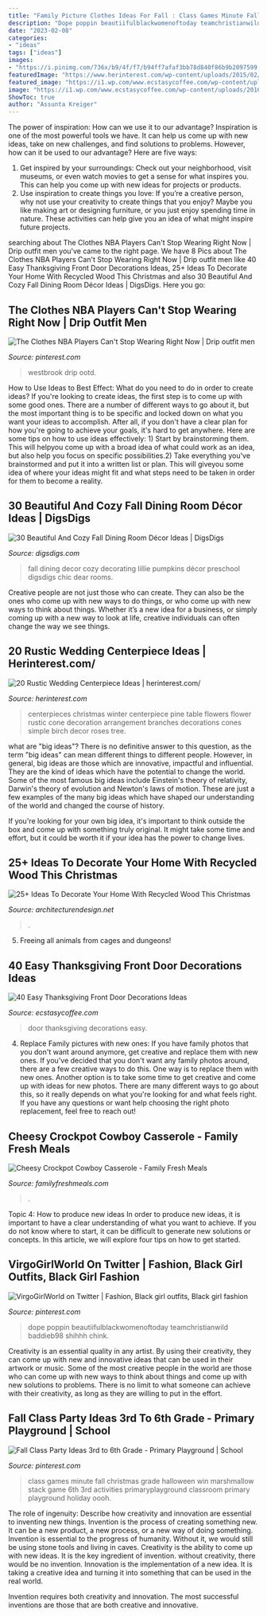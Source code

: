 ```yaml
---
title: "Family Picture Clothes Ideas For Fall : Class Games Minute Fall Christmas Grade Halloween Win Marshmallow Stack Game 6th 3rd Activities Primaryplayground Classroom Primary Playground Holiday Oooh"
description: "Dope poppin beautiifulblackwomenoftoday teamchristianwild baddieb98 shihhh chink"
date: "2023-02-08"
categories:
- "ideas"
tags: ["ideas"]
images:
- "https://i.pinimg.com/736x/b9/4f/f7/b94ff7afaf3bb78d840f86b9b2097599.jpg"
featuredImage: "https://www.herinterest.com/wp-content/uploads/2015/02/153.jpg"
featured_image: "https://i1.wp.com/www.ecstasycoffee.com/wp-content/uploads/2016/10/Thanksgiving-Front-Door-Decorations-13.jpg"
image: "https://i1.wp.com/www.ecstasycoffee.com/wp-content/uploads/2016/10/Thanksgiving-Front-Door-Decorations-13.jpg"
ShowToc: true
author: "Assunta Kreiger"
---
```



The power of inspiration: How can we use it to our advantage?
Inspiration is one of the most powerful tools we have. It can help us come up with new ideas, take on new challenges, and find solutions to problems. However, how can it be used to our advantage? Here are five ways: 
1) Get inspired by your surroundings: Check out your neighborhood, visit museums, or even watch movies to get a sense for what inspires you. This can help you come up with new ideas for projects or products. 
2) Use inspiration to create things you love: If you’re a creative person, why not use your creativity to create things that you enjoy? Maybe you like making art or designing furniture, or you just enjoy spending time in nature. These activities can help give you an idea of what might inspire future projects.

	

		
searching about The Clothes NBA Players Can&#039;t Stop Wearing Right Now | Drip outfit men you've came to the right page. We have 8 Pics about The Clothes NBA Players Can&#039;t Stop Wearing Right Now | Drip outfit men like 40 Easy Thanksgiving Front Door Decorations Ideas, 25+ Ideas To Decorate Your Home With Recycled Wood This Christmas and also 30 Beautiful And Cozy Fall Dining Room Décor Ideas | DigsDigs. Here you go:
		
    
## The Clothes NBA Players Can&#039;t Stop Wearing Right Now | Drip Outfit Men

<img loading=lazy src="https://i.pinimg.com/736x/d1/26/89/d1268936d9e17bf76e49f4700f50b756.jpg" onerror="this.onerror=null;this.src='https://tse3.mm.bing.net/th?id=OIP.iVE75ibvvZNqQETzxe1cUwHaLH&amp;pid=15.1';" alt="The Clothes NBA Players Can&#039;t Stop Wearing Right Now | Drip outfit men">

_Source: pinterest.com_

>westbrook drip ootd. 

	

How to Use Ideas to Best Effect: What do you need to do in order to create ideas?
If you're looking to create ideas, the first step is to come up with some good ones. There are a number of different ways to go about it, but the most important thing is to be specific and locked down on what you want your ideas to accomplish. After all, if you don't have a clear plan for how you're going to achieve your goals, it's hard to get anywhere. Here are some tips on how to use ideas effectively: 1) Start by brainstorming them. This will helpyou come up with a broad idea of what could work as an idea, but also help you focus on specific possibilities.2) Take everything you've brainstormed and put it into a written list or plan. This will giveyou some idea of where your ideas might fit and what steps need to be taken in order for them to become a reality.

    
## 30 Beautiful And Cozy Fall Dining Room Décor Ideas | DigsDigs

<img loading=lazy src="http://www.digsdigs.com/photos/beautiful-and-cozy-fall-dining-room-decor-ideas-11.jpg" onerror="this.onerror=null;this.src='https://tse3.mm.bing.net/th?id=OIP.2WHd6Kog1Vfh4eiYK1pggQHaKV&amp;pid=15.1';" alt="30 Beautiful And Cozy Fall Dining Room Décor Ideas | DigsDigs">

_Source: digsdigs.com_

>fall dining decor cozy decorating lillie pumpkins décor preschool digsdigs chic dear rooms. 

	

Creative people are not just those who can create. They can also be the ones who come up with new ways to do things, or who come up with new ways to think about things. Whether it’s a new idea for a business, or simply coming up with a new way to look at life, creative individuals can often change the way we see things.

    
## 20 Rustic Wedding Centerpiece Ideas | Herinterest.com/

<img loading=lazy src="https://www.herinterest.com/wp-content/uploads/2015/02/153.jpg" onerror="this.onerror=null;this.src='https://tse1.mm.bing.net/th?id=OIP.0qe6-cTh6c_i-qXaCvZXpAAAAA&amp;pid=15.1';" alt="20 Rustic Wedding Centerpiece Ideas | herinterest.com/">

_Source: herinterest.com_

>centerpieces christmas winter centerpiece pine table flowers flower rustic cone decoration arrangement branches decorations cones simple birch decor roses tree. 

	

what are "big ideas"?
There is no definitive answer to this question, as the term "big ideas" can mean different things to different people. However, in general, big ideas are those which are innovative, impactful and influential. They are the kind of ideas which have the potential to change the world.
Some of the most famous big ideas include Einstein's theory of relativity, Darwin's theory of evolution and Newton's laws of motion. These are just a few examples of the many big ideas which have shaped our understanding of the world and changed the course of history.

If you're looking for your own big idea, it's important to think outside the box and come up with something truly original. It might take some time and effort, but it could be worth it if your idea has the power to change lives.

    
## 25+ Ideas To Decorate Your Home With Recycled Wood This Christmas

<img loading=lazy src="https://cdn.architecturendesign.net/wp-content/uploads/2015/12/AD-Ideas-To-Decorate-Your-Home-With-Recycled-Wood-This-02.jpg" onerror="this.onerror=null;this.src='https://tse3.mm.bing.net/th?id=OIP.oRYbCq6wh6aS-Dx9hv2pIQHaJ4&amp;pid=15.1';" alt="25+ Ideas To Decorate Your Home With Recycled Wood This Christmas">

_Source: architecturendesign.net_

>. 

	

5. Freeing all animals from cages and dungeons!

    
## 40 Easy Thanksgiving Front Door Decorations Ideas

<img loading=lazy src="https://i1.wp.com/www.ecstasycoffee.com/wp-content/uploads/2016/10/Thanksgiving-Front-Door-Decorations-13.jpg" onerror="this.onerror=null;this.src='https://tse1.mm.bing.net/th?id=OIP.ftgLEwJowab5hv_kvsBSpwHaJ4&amp;pid=15.1';" alt="40 Easy Thanksgiving Front Door Decorations Ideas">

_Source: ecstasycoffee.com_

>door thanksgiving decorations easy. 

	

4. Replace Family pictures with new ones: If you have family photos that you don't want around anymore, get creative and replace them with new ones.
If you've decided that you don't want any family photos around, there are a few creative ways to do this. One way is to replace them with new ones. Another option is to take some time to get creative and come up with ideas for new photos. There are many different ways to go about this, so it really depends on what you're looking for and what feels right. If you have any questions or want help choosing the right photo replacement, feel free to reach out!

    
## Cheesy Crockpot Cowboy Casserole - Family Fresh Meals

<img loading=lazy src="https://www.familyfreshmeals.com/wp-content/uploads/2013/08/Crockpot-Cowboy-Casserole-Family-Fresh-Meals-683x10241.png" onerror="this.onerror=null;this.src='https://tse2.mm.bing.net/th?id=OIP.jF98yrrxKm6lRffObC7nNAHaLG&amp;pid=15.1';" alt="Cheesy Crockpot Cowboy Casserole - Family Fresh Meals">

_Source: familyfreshmeals.com_

>. 

	

Topic 4: How to produce new ideas
In order to produce new ideas, it is important to have a clear understanding of what you want to achieve. If you do not know where to start, it can be difficult to generate new solutions or concepts. In this article, we will explore four tips on how to get started.

    
## VirgoGirlWorld On Twitter | Fashion, Black Girl Outfits, Black Girl Fashion

<img loading=lazy src="https://i.pinimg.com/736x/72/b2/08/72b2086a647bd4125b41a6026eba7719.jpg" onerror="this.onerror=null;this.src='https://tse4.mm.bing.net/th?id=OIP.YFoMTHKX_VP_yHT5xCuJJgHaJ3&amp;pid=15.1';" alt="VirgoGirlWorld on Twitter | Fashion, Black girl outfits, Black girl fashion">

_Source: pinterest.com_

>dope poppin beautiifulblackwomenoftoday teamchristianwild baddieb98 shihhh chink. 

	

Creativity is an essential quality in any artist. By using their creativity, they can come up with new and innovative ideas that can be used in their artwork or music. Some of the most creative people in the world are those who can come up with new ways to think about things and come up with new solutions to problems. There is no limit to what someone can achieve with their creativity, as long as they are willing to put in the effort.

    
## Fall Class Party Ideas 3rd To 6th Grade - Primary Playground | School

<img loading=lazy src="https://i.pinimg.com/736x/b9/4f/f7/b94ff7afaf3bb78d840f86b9b2097599.jpg" onerror="this.onerror=null;this.src='https://tse1.mm.bing.net/th?id=OIP.5nCxCr52FH1nwKZNQ-vPaQHaLG&amp;pid=15.1';" alt="Fall Class Party Ideas 3rd to 6th Grade - Primary Playground | School">

_Source: pinterest.com_

>class games minute fall christmas grade halloween win marshmallow stack game 6th 3rd activities primaryplayground classroom primary playground holiday oooh. 

	

The role of ingenuity: Describe how creativity and innovation are essential to inventing new things.
Invention is the process of creating something new. It can be a new product, a new process, or a new way of doing something. Invention is essential to the progress of humanity. Without it, we would still be using stone tools and living in caves.
Creativity is the ability to come up with new ideas. It is the key ingredient of invention. without creativity, there would be no invention. Innovation is the implementation of a new idea. It is taking a creative idea and turning it into something that can be used in the real world.

Invention requires both creativity and innovation. The most successful inventions are those that are both creative and innovative.

